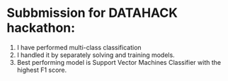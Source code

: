 # Subbmission for DATAHACK hackathon:
1. I have performed multi-class classification
2. I handled it  by separately solving and training models.
3. Best performing model is Support Vector Machines Classifier with the highest F1 score.
